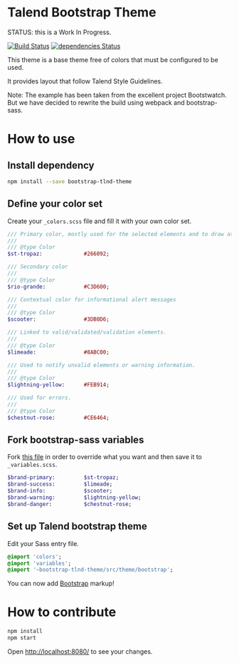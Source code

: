 # Talend Bootstrap Theme

STATUS: this is a Work In Progress.

[![Build Status](https://travis-ci.org/Talend/bootstrap-theme.svg?branch=travis)](https://travis-ci.org/Talend/bootstrap-theme)
[![dependencies Status](https://david-dm.org/Talend/bootstrap-theme/status.svg)](https://david-dm.org/Talend/bootstrap-theme)

This theme is a base theme free of colors that must be configured to be used.

It provides layout that follow Talend Style Guidelines.

Note: The example has been taken from the excellent project Bootstwatch.
But we have decided to rewrite the build using webpack and bootstrap-sass.

# How to use

## Install dependency

```bash
npm install --save bootstrap-tlnd-theme
```

## Define your color set

Create your `_colors.scss` file and fill it with your own color set.

```sass
/// Primary color, mostly used for the selected elements and to draw attention to the important elements of interaction.
///
/// @type Color
$st-tropaz:             #266092;

/// Secondary color
///
/// @type Color
$rio-grande:            #C3D600;

/// Contextual color for informational alert messages
///
/// @type Color
$scooter:               #3DB0D6;

/// Linked to valid/validated/validation elements.
///
/// @type Color
$limeade:               #8ABC00;

/// Used to notify unvalid elements or warning information.
///
/// @type Color
$lightning-yellow:      #FEB914;

/// Used for errors.
///
/// @type Color
$chestnut-rose:         #CE6464;
```

## Fork bootstrap-sass variables

Fork [this file](https://github.com/Talend/bootstrap-theme/blob/master/src/theme/_variables.scss) in order to override what you want and then save it to `_variables.scss`.
```sass
$brand-primary:         $st-tropaz;
$brand-success:         $limeade;
$brand-info:            $scooter;
$brand-warning:         $lightning-yellow;
$brand-danger:          $chestnut-rose;
```

## Set up Talend bootstrap theme

Edit your Sass entry file.

```sass
@import 'colors';
@import 'variables';
@import '~bootstrap-tlnd-theme/src/theme/bootstrap';
```

You can now add [Bootstrap](http://getbootstrap.com/) markup!

# How to contribute

```bash
npm install
npm start
```
Open [http://localhost:8080/](http://localhost:8080/) to see your changes.
